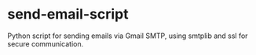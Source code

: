 # send-email-script
Python script for sending emails via Gmail SMTP, using smtplib and ssl for secure communication.
